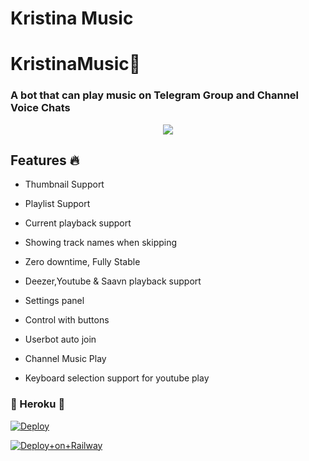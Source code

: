 # Kristina Music 

<h1 align="centre">KristinaMusic💖</h1>



### A bot that can play music on Telegram Group and Channel Voice Chats 

<p align="center">

  <img src="https://telegra.ph/file/d658169bbe183cc4f24b6.jpg">

</p>


<h2> Features 🔥 </h2>

- Thumbnail Support

- Playlist Support

- Current playback support

- Showing track names when skipping

- Zero downtime, Fully Stable

- Deezer,Youtube & Saavn playback support

- Settings panel

- Control with buttons

- Userbot auto join

- Channel Music Play

- Keyboard selection support for youtube play 

### 🎵 Heroku 🎵

[![Deploy](https://www.herokucdn.com/deploy/button.svg)](https://heroku.com/deploy?template=https://github.com/Itzdipesh/KristinaMusic)

[![Deploy+on+Railway](https://railway.app/button.svg)](https://railway.app/new/template?template=https://github.com/Itzdipesh/KristinaMusic/tree/Py-Tgcalls(main)&envs=SESSION_NAME,BOT_TOKEN,BOT_USERNAME,BOT_NAME,SUPPORT_GROUP,PROJECT_NAME,ARQ_API_KEY,ASSISTANT_NAME,BG_IMAGE,UPDATES_CHANNEL,API_ID,PMPERMIT,API_HASH,SUDO_USERS,DURATION_LIMIT)

